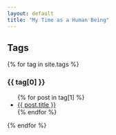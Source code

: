 ```yaml
---
layout: default
title: "My Time as a Human Being"
---
```


<h2>Tags</h2>

{% for tag in site.tags %}
  <h3>{{ tag[0] }}</h3>
  <ul>
    {% for post in tag[1] %}
    <li><a href="{{ post.url }}">{{ post.title }}</a></li>
    {% endfor %}
  </ul>
{% endfor %}
